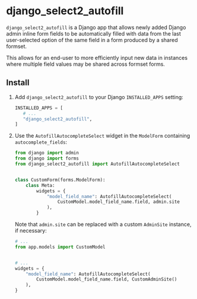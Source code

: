 # django_select2_autofill

`django_select2_autofill` is a Django app that allows newly added Django admin inline
form fields to be automatically filled with data from the last user-selected option of
the same field in a form produced by a shared formset.

This allows for an end-user to more efficiently input new data in instances where
multiple field values may be shared across formset forms.

## Install

1. Add ``django_select2_autofill`` to your Django `INSTALLED_APPS` setting:

   ```python
   INSTALLED_APPS = [
      # ...
      "django_select2_autofill",
   ]
   ```

2. Use the ``AutofillAutocompleteSelect`` widget in the ``ModelForm`` containing
   ``autocomplete_fields``:

   ```python
   from django import admin
   from django import forms
   from django_select2_autofill import AutofillAutocompleteSelect


   class CustomForm(forms.ModelForm):
       class Meta:
           widgets = {
               "model_field_name": AutofillAutocompleteSelect(
                   CustomModel.model_field_name.field, admin.site
               ),
           }
   ```

   Note that ``admin.site`` can be replaced with a custom ``AdminSite`` instance, if
   necessary:

   ```python
   # ...
   from app.models import CustomModel


   # ...
   widgets = {
       "model_field_name": AutofillAutocompleteSelect(
           CustomModel.model_field_name.field, CustomAdminSite()
       ),
   }
   ```
